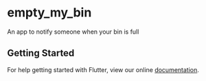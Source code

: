 # empty_my_bin

An app to notify someone when your bin is full

## Getting Started

For help getting started with Flutter, view our online
[documentation](http://flutter.io/).
